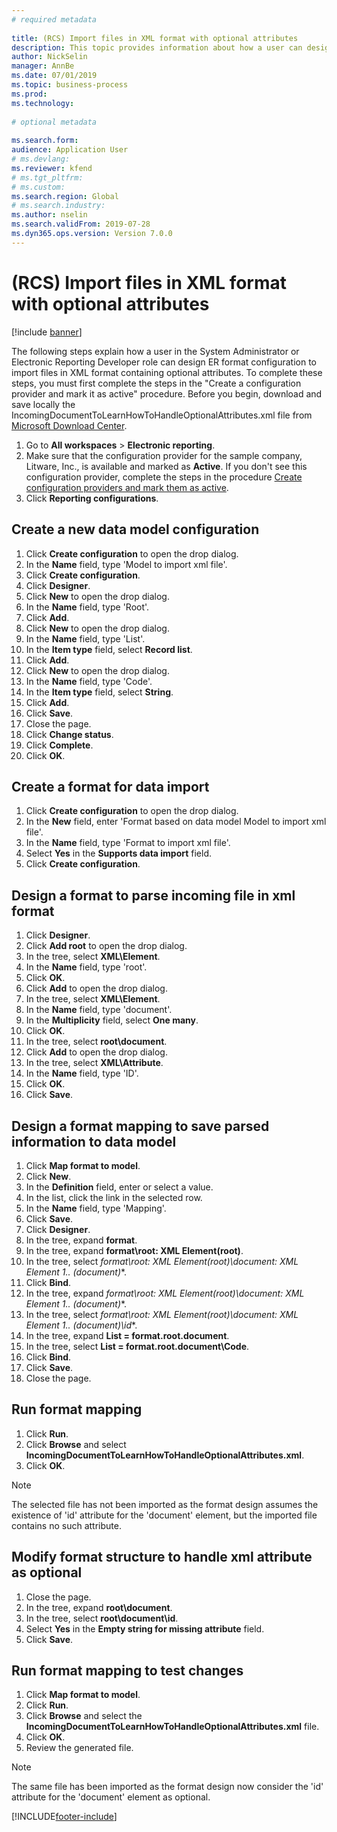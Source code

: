 ```yaml
--- 
# required metadata 
 
title: (RCS) Import files in XML format with optional attributes
description: This topic provides information about how a user can design ER format configuration to import files in XML format containing optional attributes.
author: NickSelin
manager: AnnBe 
ms.date: 07/01/2019
ms.topic: business-process 
ms.prod:  
ms.technology:  
 
# optional metadata 
 
ms.search.form:  
audience: Application User 
# ms.devlang:  
ms.reviewer: kfend
# ms.tgt_pltfrm:  
# ms.custom:  
ms.search.region: Global
# ms.search.industry: 
ms.author: nselin
ms.search.validFrom: 2019-07-28 
ms.dyn365.ops.version: Version 7.0.0 
---
```

# (RCS) Import files in XML format with optional attributes

[!include [banner](../../includes/banner.md)]

The following steps explain how a user in the System Administrator or Electronic Reporting Developer role can design ER format configuration to import files in XML format containing optional attributes. To complete these steps, you must first complete the steps in the "Create a configuration provider and mark it as active" procedure. Before you begin, download and save locally the IncomingDocumentToLearnHowToHandleOptionalAttributes.xml file from [Microsoft Download Center](https://go.microsoft.com/fwlink/?linkid=874684).

1.    Go to **All workspaces** > **Electronic reporting**.
2.    Make sure that the configuration provider for the sample company, Litware, Inc., is available and marked as **Active**. If you don't see this configuration provider, complete the steps in the procedure [Create configuration providers and mark them as active](er-configuration-provider-mark-it-active-2016-11.md).
3.    Click **Reporting configurations**.

## Create a new data model configuration
1.    Click **Create configuration** to open the drop dialog.
2.    In the **Name** field, type 'Model to import xml file'.
3.    Click **Create configuration**.
4.    Click **Designer**.
5.    Click **New** to open the drop dialog.
6.    In the **Name** field, type 'Root'.
7.    Click **Add**.
8.    Click **New** to open the drop dialog.
9.    In the **Name** field, type 'List'.
10.    In the **Item type** field, select **Record list**.
11.    Click **Add**.
12.    Click **New** to open the drop dialog.
13.    In the **Name** field, type 'Code'.
14.    In the **Item type** field, select **String**.
15.    Click **Add**.
16.    Click **Save**.
17.    Close the page.
18.    Click **Change status**.
19.    Click **Complete**.
20.    Click **OK**.

## Create a format for data import
1.    Click **Create configuration** to open the drop dialog.
2.    In the **New** field, enter 'Format based on data model Model to import xml file'.
3.    In the **Name** field, type 'Format to import xml file'.
4.    Select **Yes** in the **Supports data import** field.
5.    Click **Create configuration**.

## Design a format to parse incoming file in xml format
1.    Click **Designer**.
2.    Click **Add root** to open the drop dialog.
3.    In the tree, select **XML\Element**.
4.    In the **Name** field, type 'root'.
5.    Click **OK**.
6.    Click **Add** to open the drop dialog.
7.    In the tree, select **XML\Element**.
8.    In the **Name** field, type 'document'.
9.    In the **Multiplicity** field, select **One many**.
10.    Click **OK**.
11.    In the tree, select **root\document**.
12.    Click **Add** to open the drop dialog.
13.    In the tree, select **XML\Attribute**.
14.    In the **Name** field, type 'ID'.
15.    Click **OK**.
16.    Click **Save**.

## Design a format mapping to save parsed information to data model
1. Click **Map format to model**.
2. Click **New**.
3. In the **Definition** field, enter or select a value.
4. In the list, click the link in the selected row.
5. In the **Name** field, type 'Mapping'.
6. Click **Save**.
7. Click **Designer**.
8. In the tree, expand **format**.
9. In the tree, expand **format\root: XML Element(root)**.
10.    In the tree, select **format\root: XML Element(root)\document: XML Element 1..* (document)**.
11.    Click **Bind**.
12.    In the tree, expand **format\root: XML Element(root)\document: XML Element 1..* (document)**.
13.    In the tree, select **format\root: XML Element(root)\document: XML Element 1..* (document)\id**.
14.    In the tree, expand **List = format.root.document**.
15.    In the tree, select **List = format.root.document\Code**.
16.    Click **Bind**.
17.    Click **Save**.
18.    Close the page.
 
## Run format mapping
1. Click **Run**.
2. Click **Browse** and select **IncomingDocumentToLearnHowToHandleOptionalAttributes.xml**.
3. Click **OK**.

> [!NOTE]
> The selected file has not been imported as the format design assumes the existence of 'id' attribute for the 'document' element, but the imported file contains no such attribute.

## Modify format structure to handle xml attribute as optional
1. Close the page.
2. In the tree, expand **root\document**.
3. In the tree, select **root\document\id**.
4. Select **Yes** in the **Empty string for missing attribute** field.
5. Click **Save**.
 
## Run format mapping to test changes
1. Click **Map format to model**.
2. Click **Run**.
3. Click **Browse** and select the **IncomingDocumentToLearnHowToHandleOptionalAttributes.xml** file.
4. Click **OK**.
5. Review the generated file. 

> [!NOTE]
> The same file has been imported as the format design now consider the 'id' attribute for the 'document' element as optional.


[!INCLUDE[footer-include](../../../../includes/footer-banner.md)]